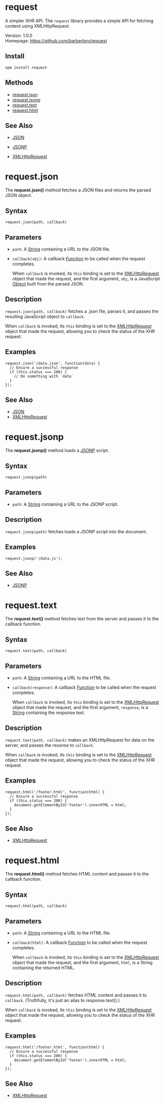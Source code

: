 request
=======

A simpler XHR API. The `request` library provides a simple API for fetching
content using XMLHttpRequest.

Version: 1.0.0  
Homepage: <https://github.com/barberboy/request>  

Install
-------

    npm install request

Methods
-------

- [request.json](#request-json)
- [request.jsonp](#request-jsonp)
- [request.text](#request-text)
- [request.html](#request-html)

See Also
--------

- [JSON]
- [JSONP]
- [XMLHttpRequest]

  [JSONP]: http://en.wikipedia.org/wiki/JSONP
  [JSON]: https://developer.mozilla.org/en-US/docs/Web/JavaScript/Reference/Global_Objects/JSON
  [XMLHttpRequest]: https://developer.mozilla.org/en-US/docs/Web/API/XMLHttpRequest
  [String]: https://developer.mozilla.org/en-US/docs/Web/JavaScript/Reference/Global_Objects/String
  [Function]: https://developer.mozilla.org/en-US/docs/Web/JavaScript/Reference/Global_Objects/Function
  [Object]: https://developer.mozilla.org/en-US/docs/Web/JavaScript/Reference/Operators/Object_initializer

request.json
============

The **request.json()** method fetches a JSON files and returns the
parsed JSON object.

Syntax
------

    request.json(path, callback)

Parameters
----------
- `path`:  A [String] containing a URL to the JSON file.

- `callback(obj)`: A callback [Function] to be called when the request
   completes.

   When `callback` is invoked, its `this` binding is set to the
   [XMLHttpRequest] object that made the request, and the first argument,
   `obj`, is a JavaScript [Object] built from the parsed JSON.

Description
-----------

`request.json(path, callback)` fetches a .json file, parses it, and
passes the resulting JavaScript object to `callback`.

When `callback` is invoked, its `this` binding is set to the
[XMLHttpRequest] object that made the request, allowing you to check
the status of the XHR request.

Examples
--------

    request.json('/data.json', function(data) {
      // Ensure a successful response
      if (this.status === 200) {
        // Do something with `data`
      }
    });

See Also
--------

- [JSON]
- [XMLHttpRequest]

request.jsonp
=============

The **request.jsonp()** method loads a [JSONP] script.

Syntax
------

    request.jsonp(path)

Parameters
----------

- `path`:  A [String] containing a URL to the JSONP script.

Description
-----------

`request.jsonp(path)` fetches loads a JSONP script into the document.

Examples
--------

    request.jsonp('/data.js');

See Also
--------

- [JSONP]

request.text
============

The **request.text()** method fetches text from the server and passes
it to the callback function.

Syntax
------

    request.text(path, callback)

Parameters
----------

- `path`:  A [String] containing a URL to the HTML file.

- `callback(response)`: A callback [Function] to be called when the request
  completes.

  When `callback` is invoked, its `this` binding is set to the
  [XMLHttpRequest] object that made the request, and the first
  argument, `response`, is a [String] containing the response text.

Description
-----------

`request.text(path, callback)` makes an XMLHttpRequest for data on
the server, and passes the resonse to `callback`.

When `callback` is invoked, its `this` binding is set to the
[XMLHttpRequest] object that made the request, allowing you to check
the status of the XHR request.

Examples
--------

    request.html('/footer.html', function(html) {
      // Ensure a successful response
      if (this.status === 200) {
        document.getElementById('footer').innerHTML = html;
      }
    });

See Also
--------

- [XMLHttpRequest]

request.html
============

The **request.html()** method fetches HTML content and passes it to
the callback function.

Syntax
------

    request.html(path, callback)

Parameters
----------
- `path`:  A [String] containing a URL to the HTML file.

- `callback(html)`: A callback [Function] to be called when the request
   completes.

   When `callback` is invoked, its `this` binding is set to the
   [XMLHttpRequest] object that made the request, and the first argument,
   `html`, is a String containing the returned HTML.

Description
-----------
`request.html(path, callback)` fetches HTML content and
passes it to `callback`. (Truthfully, it's just an alias to
response.text().)

When `callback` is invoked, its `this` binding is set to the
[XMLHttpRequest] object that made the request, allowing you to check
the status of the XHR request.

Examples
--------

    request.html('/footer.html', function(html) {
      // Ensure a successful response
      if (this.status === 200) {
        document.getElementById('footer').innerHTML = html;
      }
    });

See Also
--------

- [XMLHttpRequest]
